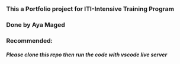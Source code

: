 ### This a Portfolio project for ITI-Intensive Training Program

### Done by Aya Maged

### Recommended:

##### Please clone this repo then run the code with vscode live server
